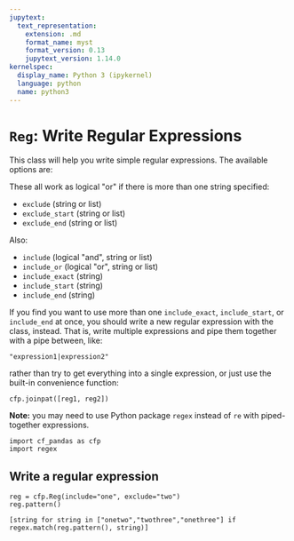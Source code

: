 ```yaml
---
jupytext:
  text_representation:
    extension: .md
    format_name: myst
    format_version: 0.13
    jupytext_version: 1.14.0
kernelspec:
  display_name: Python 3 (ipykernel)
  language: python
  name: python3
---
```


# `Reg`: Write Regular Expressions

This class will help you write simple regular expressions. The available options are:

These all work as logical "or" if there is more than one string specified:
* `exclude` (string or list)
* `exclude_start` (string or list)
* `exclude_end` (string or list)

Also:
* `include` (logical "and", string or list)
* `include_or` (logical "or", string or list)
* `include_exact` (string)
* `include_start` (string)
* `include_end` (string)

If you find you want to use more than one `include_exact`, `include_start`, or `include_end` at once, you should write a new regular expression with the class, instead. That is, write multiple expressions and pipe them together with a pipe between, like: 

`"expression1|expression2"`

rather than try to get everything into a single expression, or just use the built-in convenience function:

`cfp.joinpat([reg1, reg2])`


**Note:** you may need to use Python package `regex` instead of `re` with piped-together expressions.

```{code-cell} ipython3
import cf_pandas as cfp
import regex
```

## Write a regular expression

```{code-cell} ipython3
reg = cfp.Reg(include="one", exclude="two")
reg.pattern()
```

```{code-cell} ipython3
[string for string in ["onetwo","twothree","onethree"] if regex.match(reg.pattern(), string)]
```
